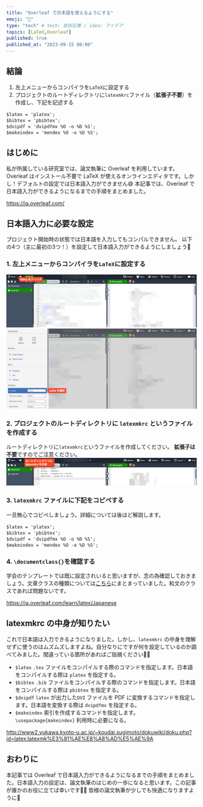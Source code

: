 ```yaml
---
title: "Overleaf で日本語を使えるようにする"
emoji: "🌿"
type: "tech" # tech: 技術記事 / idea: アイデア
topics: [LaTeX,Overleaf]
published: true
published_at: "2023-09-15 00:00"
---
```


## 結論
1. 左上メニューからコンパイラを`LaTeX`に設定する
2. プロジェクトのルートディレクトリに`latexmkrc`ファイル（**拡張子不要**）を作成し、下記を記述する
```
$latex = 'platex';
$bibtex = 'pbibtex';
$dvipdf = 'dvipdfmx %O -o %D %S';
$makeindex = 'mendex %O -o %D %S';
```

## はじめに
私が所属している研究室では、論文執筆に Overleaf を利用しています。Overleaf はインストール不要で LaTeX が使えるオンラインエディタです。しかし！デフォルトの設定では日本語入力ができません😅
本記事では、Overleaf で日本語入力ができるようになるまでの手順をまとめました。

https://ja.overleaf.com/

## 日本語入力に必要な設定
プロジェクト開始時の状態では日本語を入力してもコンパルできません。
以下の4つ（主に最初の3つ！）を設定して日本語入力ができるようにしましょう💪
### 1. 左上メニューからコンパイラを`LaTeX`に設定する
   ![](/images/overleaf-japanese/ex-menu.jpg)
   ![](/images/overleaf-japanese/ex-compiler-latex.png)

### 2. プロジェクトのルートディレクトリに `latexmkrc` というファイルを作成する
ルートディレクトリに`latexmkrc`というファイルを作成してください。
**拡張子は不要**ですのでご注意ください。
    ![](/images/overleaf-japanese/ex-latexmkrc.png)

### 3. `latexmkrc` ファイルに下記をコピペする
一旦無心でコピペしましょう。詳細については後ほど解説します。
```
$latex = 'platex';
$bibtex = 'pbibtex';
$dvipdf = 'dvipdfmx %O -o %D %S';
$makeindex = 'mendex %O -o %D %S';
```
### 4. `\documentclass{}`を確認する
学会のテンプレートでは既に設定されいると思いますが、念の為確認しておきましょう。文章クラスの種類については[こちら](https://medemanabu.net/latex/documentclass/)にまとまっていました。和文のクラスであれば問題ないです。

https://ja.overleaf.com/learn/latex/Japanese

## latexmkrc の中身が知りたい
これで日本語は入力できるようになりました。しかし、`latexmkrc` の中身を理解せずに使うのはムズムズしますよね。自分なりにですが何を設定しているのか調べてみました。間違っている箇所があればご指摘ください🙇‍♂️
- `$latex`
`.tex` ファイルをコンパイルする際のコマンドを指定します。日本語をコンパイルする際は `platex` を指定する。
- `$bibtex`
`.bib` ファイルをコンパイルする際のコマンドを指定します。日本語をコンパイルする際は `pbibtex` を指定する。
- `$dvipdf`
`latex` が出力した`DVI` ファイルを PDF に変換するコマンドを指定します。日本語を変換する際は `dvipdfmx` を指定する。
- `$makeindex`
索引を作成するコマンドを指定します。 `\usepackage{makeindex}` 利用時に必要になる。
<!-- TODO: オプションについて調べてまとめる `%O`とか`%D`とか`%S -->

http://www2.yukawa.kyoto-u.ac.jp/~koudai.sugimoto/dokuwiki/doku.php?id=latex:latexmk%E3%81%AE%E8%A8%AD%E5%AE%9A

## おわりに
本記事では Overleaf で日本語入力ができるようになるまでの手順をまとめました。日本語入力の設定は、論文執筆のはじめの一歩になると思います。この記事が誰かのお役に立てば幸いです🙇‍♂️
皆様の論文執筆が少しでも快適になりますように🤞